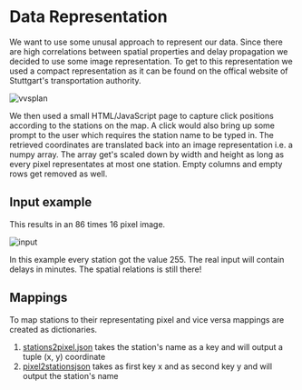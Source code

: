 # Data Representation
We want to use some unusal approach to represent our data.
Since there are high correlations between spatial properties and delay propagation we decided to use some image representation.
To get to this representation we used a compact representation as it can be found on the offical website of Stuttgart's transportation authority.

![vvsplan](https://github.com/jhertfe/vvs-delay/blob/dev/get_coordinates/snet.png)

We then used a small HTML/JavaScript page to capture click positions according to the stations on the map.
A click would also bring up some prompt to the user which requires the station name to be typed in. 
The retrieved coordinates are translated back into an image representation i.e. a numpy array.
The array get's scaled down by width and height as long as every pixel representates at most one station.
Empty columns and empty rows get removed as well.
## Input example
This results in an 86 times 16 pixel image.

![input](https://github.com/jhertfe/vvs-delay/blob/dev/get_coordinates/input.png)

In this example every station got the value 255. The real input will contain delays in minutes.
The spatial relations is still there!

## Mappings
To map stations to their representating pixel and vice versa mappings are created as dictionaries.

1. [stations2pixel.json] takes the station's name as a key and will output a tuple (x, y) coordinate
2. [pixel2stationsjson] takes as first key x and as second key y and will output the station's name


[stations2pixel.json]: https://github.com/jhertfe/vvs-delay/blob/dev/get_coordinates/station2pixel.json
[pixel2stationsjson]: https://github.com/jhertfe/vvs-delay/blob/dev/get_coordinates/pixel2station.json
